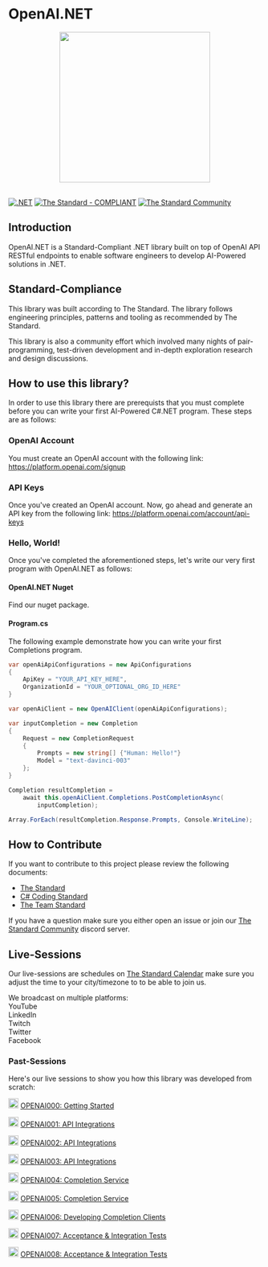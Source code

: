 # OpenAI.NET

<div align=center>
	<img width="300" src="https://raw.githubusercontent.com/hassanhabib/OpenAI.NET/main/OpenAI.NET/artificial-intelligence.png" />
</div>

<br />

[![.NET](https://github.com/hassanhabib/OpenAI.NET/actions/workflows/dotnet.yml/badge.svg)](https://github.com/hassanhabib/OpenAI.NET/actions/workflows/dotnet.yml)
[![The Standard - COMPLIANT](https://img.shields.io/badge/The_Standard-COMPLIANT-2ea44f)](https://github.com/hassanhabib/The-Standard)
[![The Standard Community](https://img.shields.io/discord/934130100008538142?color=%237289da&label=The%20Standard%20Community&logo=Discord)](https://discord.gg/vdPZ7hS52X)

## Introduction
OpenAI.NET is a Standard-Compliant .NET library built on top of OpenAI API RESTful endpoints to enable software engineers to develop AI-Powered solutions in .NET.

## Standard-Compliance
This library was built according to The Standard. The library follows engineering principles, patterns and tooling as recommended by The Standard.

This library is also a community effort which involved many nights of pair-programming, test-driven development and in-depth exploration research and design discussions.

## How to use this library?
In order to use this library there are prerequists that you must complete before you can write your first AI-Powered C#.NET program. These steps are as follows:

### OpenAI Account
You must create an OpenAI account with the following link:
https://platform.openai.com/signup

### API Keys
Once you've created an OpenAI account. Now, go ahead and generate an API key from the following link:
https://platform.openai.com/account/api-keys

### Hello, World!
Once you've completed the aforementioned steps, let's write our very first program with OpenAI.NET as follows:

#### OpenAI.NET Nuget
Find our nuget package.

#### Program.cs
The following example demonstrate how you can write your first Completions program.

```csharp
var openAiApiConfigurations = new ApiConfigurations
{
	ApiKey = "YOUR_API_KEY_HERE",
	OrganizationId = "YOUR_OPTIONAL_ORG_ID_HERE"
}

var openAiClient = new OpenAIClient(openAiApiConfigurations);

var inputCompletion = new Completion
{
	Request = new CompletionRequest
	{
		Prompts = new string[] {"Human: Hello!"}
		Model = "text-davinci-003"
	};
}

Completion resultCompletion =
	await this.openAiClient.Completions.PostCompletionAsync(
		inputCompletion);

Array.ForEach(resultCompletion.Response.Prompts, Console.WriteLine);

```

## How to Contribute
If you want to contribute to this project please review the following documents:
- [The Standard](https://github.com/hassanhabib/The-Standard)
- [C# Coding Standard](https://github.com/hassanhabib/CSharpCodingStandard)
- [The Team Standard](https://github.com/hassanhabib/The-Standard-Team)

If you have a question make sure you either open an issue or join our [The Standard Community](https://discord.com/invite/vdPZ7hS52X) discord server.

## Live-Sessions
Our live-sessions are schedules on [The Standard Calendar](https://tinyurl.com/the-standard-calendar) make sure you adjust the time to your city/timezone to to be able to join us.

We broadcast on multiple platforms:
<br /> YouTube
<br /> LinkedIn
<br /> Twitch
<br /> Twitter
<br /> Facebook

### Past-Sessions
Here's our live sessions to show you how this library was developed from scratch:

<a target="_blank" rel="noopener noreferrer nofollow" href="https://camo.githubusercontent.com/3d319610708f36a324d601b85d0d29c4e90344a8768f45c05136b92a877fd755/68747470733a2f2f7777772e7365617263686d61726b6574696e676175737472616c69612e636f6d2e61752f77702d636f6e74656e742f75706c6f6164732f323031372f31302f6f726967696e616c5f696d616765735f596f75547562652e706e67"><img width="20" src="https://camo.githubusercontent.com/3d319610708f36a324d601b85d0d29c4e90344a8768f45c05136b92a877fd755/68747470733a2f2f7777772e7365617263686d61726b6574696e676175737472616c69612e636f6d2e61752f77702d636f6e74656e742f75706c6f6164732f323031372f31302f6f726967696e616c5f696d616765735f596f75547562652e706e67" data-canonical-src="https://www.searchmarketingaustralia.com.au/wp-content/uploads/2017/10/original_images_YouTube.png" style="max-width: 100%;"></a>
<a href="https://www.youtube.com/watch?v=JQnTpGV-7YA" rel="nofollow">OPENAI000: Getting Started</a>

<a target="_blank" rel="noopener noreferrer nofollow" href="https://camo.githubusercontent.com/3d319610708f36a324d601b85d0d29c4e90344a8768f45c05136b92a877fd755/68747470733a2f2f7777772e7365617263686d61726b6574696e676175737472616c69612e636f6d2e61752f77702d636f6e74656e742f75706c6f6164732f323031372f31302f6f726967696e616c5f696d616765735f596f75547562652e706e67"><img width="20" src="https://camo.githubusercontent.com/3d319610708f36a324d601b85d0d29c4e90344a8768f45c05136b92a877fd755/68747470733a2f2f7777772e7365617263686d61726b6574696e676175737472616c69612e636f6d2e61752f77702d636f6e74656e742f75706c6f6164732f323031372f31302f6f726967696e616c5f696d616765735f596f75547562652e706e67" data-canonical-src="https://www.searchmarketingaustralia.com.au/wp-content/uploads/2017/10/original_images_YouTube.png" style="max-width: 100%;"></a>
<a href="https://www.youtube.com/watch?v=2eN4ht2uESo" rel="nofollow">OPENAI001: API Integrations</a>

<a target="_blank" rel="noopener noreferrer nofollow" href="https://camo.githubusercontent.com/3d319610708f36a324d601b85d0d29c4e90344a8768f45c05136b92a877fd755/68747470733a2f2f7777772e7365617263686d61726b6574696e676175737472616c69612e636f6d2e61752f77702d636f6e74656e742f75706c6f6164732f323031372f31302f6f726967696e616c5f696d616765735f596f75547562652e706e67"><img width="20" src="https://camo.githubusercontent.com/3d319610708f36a324d601b85d0d29c4e90344a8768f45c05136b92a877fd755/68747470733a2f2f7777772e7365617263686d61726b6574696e676175737472616c69612e636f6d2e61752f77702d636f6e74656e742f75706c6f6164732f323031372f31302f6f726967696e616c5f696d616765735f596f75547562652e706e67" data-canonical-src="https://www.searchmarketingaustralia.com.au/wp-content/uploads/2017/10/original_images_YouTube.png" style="max-width: 100%;"></a>
<a href="https://youtube.com/live/IrBGCAyLmmQ?si=EnSIkaIECMiOmarE" rel="nofollow">OPENAI002: API Integrations</a>

<a target="_blank" rel="noopener noreferrer nofollow" href="https://camo.githubusercontent.com/3d319610708f36a324d601b85d0d29c4e90344a8768f45c05136b92a877fd755/68747470733a2f2f7777772e7365617263686d61726b6574696e676175737472616c69612e636f6d2e61752f77702d636f6e74656e742f75706c6f6164732f323031372f31302f6f726967696e616c5f696d616765735f596f75547562652e706e67"><img width="20" src="https://camo.githubusercontent.com/3d319610708f36a324d601b85d0d29c4e90344a8768f45c05136b92a877fd755/68747470733a2f2f7777772e7365617263686d61726b6574696e676175737472616c69612e636f6d2e61752f77702d636f6e74656e742f75706c6f6164732f323031372f31302f6f726967696e616c5f696d616765735f596f75547562652e706e67" data-canonical-src="https://www.searchmarketingaustralia.com.au/wp-content/uploads/2017/10/original_images_YouTube.png" style="max-width: 100%;"></a>
<a href="https://youtube.com/live/SZHBt0SW2EY?si=EnSIkaIECMiOmarE" rel="nofollow">OPENAI003: API Integrations</a>

<a target="_blank" rel="noopener noreferrer nofollow" href="https://camo.githubusercontent.com/3d319610708f36a324d601b85d0d29c4e90344a8768f45c05136b92a877fd755/68747470733a2f2f7777772e7365617263686d61726b6574696e676175737472616c69612e636f6d2e61752f77702d636f6e74656e742f75706c6f6164732f323031372f31302f6f726967696e616c5f696d616765735f596f75547562652e706e67"><img width="20" src="https://camo.githubusercontent.com/3d319610708f36a324d601b85d0d29c4e90344a8768f45c05136b92a877fd755/68747470733a2f2f7777772e7365617263686d61726b6574696e676175737472616c69612e636f6d2e61752f77702d636f6e74656e742f75706c6f6164732f323031372f31302f6f726967696e616c5f696d616765735f596f75547562652e706e67" data-canonical-src="https://www.searchmarketingaustralia.com.au/wp-content/uploads/2017/10/original_images_YouTube.png" style="max-width: 100%;"></a>
<a href="https://youtube.com/live/z0BlU3KVr7E?si=EnSIkaIECMiOmarE" rel="nofollow">OPENAI004: Completion Service</a>

<a target="_blank" rel="noopener noreferrer nofollow" href="https://camo.githubusercontent.com/3d319610708f36a324d601b85d0d29c4e90344a8768f45c05136b92a877fd755/68747470733a2f2f7777772e7365617263686d61726b6574696e676175737472616c69612e636f6d2e61752f77702d636f6e74656e742f75706c6f6164732f323031372f31302f6f726967696e616c5f696d616765735f596f75547562652e706e67"><img width="20" src="https://camo.githubusercontent.com/3d319610708f36a324d601b85d0d29c4e90344a8768f45c05136b92a877fd755/68747470733a2f2f7777772e7365617263686d61726b6574696e676175737472616c69612e636f6d2e61752f77702d636f6e74656e742f75706c6f6164732f323031372f31302f6f726967696e616c5f696d616765735f596f75547562652e706e67" data-canonical-src="https://www.searchmarketingaustralia.com.au/wp-content/uploads/2017/10/original_images_YouTube.png" style="max-width: 100%;"></a>
<a href="https://youtube.com/live/wMC1I85Zjmo?si=EnSIkaIECMiOmarE" rel="nofollow">OPENAI005: Completion Service</a>

<a target="_blank" rel="noopener noreferrer nofollow" href="https://camo.githubusercontent.com/3d319610708f36a324d601b85d0d29c4e90344a8768f45c05136b92a877fd755/68747470733a2f2f7777772e7365617263686d61726b6574696e676175737472616c69612e636f6d2e61752f77702d636f6e74656e742f75706c6f6164732f323031372f31302f6f726967696e616c5f696d616765735f596f75547562652e706e67"><img width="20" src="https://camo.githubusercontent.com/3d319610708f36a324d601b85d0d29c4e90344a8768f45c05136b92a877fd755/68747470733a2f2f7777772e7365617263686d61726b6574696e676175737472616c69612e636f6d2e61752f77702d636f6e74656e742f75706c6f6164732f323031372f31302f6f726967696e616c5f696d616765735f596f75547562652e706e67" data-canonical-src="https://www.searchmarketingaustralia.com.au/wp-content/uploads/2017/10/original_images_YouTube.png" style="max-width: 100%;"></a>
<a href="https://youtube.com/live/aENHthpFTvI?si=EnSIkaIECMiOmarE" rel="nofollow">OPENAI006: Developing Completion Clients </a>

<a target="_blank" rel="noopener noreferrer nofollow" href="https://camo.githubusercontent.com/3d319610708f36a324d601b85d0d29c4e90344a8768f45c05136b92a877fd755/68747470733a2f2f7777772e7365617263686d61726b6574696e676175737472616c69612e636f6d2e61752f77702d636f6e74656e742f75706c6f6164732f323031372f31302f6f726967696e616c5f696d616765735f596f75547562652e706e67"><img width="20" src="https://camo.githubusercontent.com/3d319610708f36a324d601b85d0d29c4e90344a8768f45c05136b92a877fd755/68747470733a2f2f7777772e7365617263686d61726b6574696e676175737472616c69612e636f6d2e61752f77702d636f6e74656e742f75706c6f6164732f323031372f31302f6f726967696e616c5f696d616765735f596f75547562652e706e67" data-canonical-src="https://www.searchmarketingaustralia.com.au/wp-content/uploads/2017/10/original_images_YouTube.png" style="max-width: 100%;"></a>
<a href="https://youtube.com/live/fzlF2k7SM?si=EnSIkaIECMiOmarE" rel="nofollow">OPENAI007: Acceptance & Integration Tests </a>

<a target="_blank" rel="noopener noreferrer nofollow" href="https://camo.githubusercontent.com/3d319610708f36a324d601b85d0d29c4e90344a8768f45c05136b92a877fd755/68747470733a2f2f7777772e7365617263686d61726b6574696e676175737472616c69612e636f6d2e61752f77702d636f6e74656e742f75706c6f6164732f323031372f31302f6f726967696e616c5f696d616765735f596f75547562652e706e67"><img width="20" src="https://camo.githubusercontent.com/3d319610708f36a324d601b85d0d29c4e90344a8768f45c05136b92a877fd755/68747470733a2f2f7777772e7365617263686d61726b6574696e676175737472616c69612e636f6d2e61752f77702d636f6e74656e742f75706c6f6164732f323031372f31302f6f726967696e616c5f696d616765735f596f75547562652e706e67" data-canonical-src="https://www.searchmarketingaustralia.com.au/wp-content/uploads/2017/10/original_images_YouTube.png" style="max-width: 100%;"></a>
<a href="https://youtube.com/live/86bfBmkUMFo?si=EnSIkaIECMiOmarE" rel="nofollow">OPENAI008: Acceptance & Integration Tests </a>